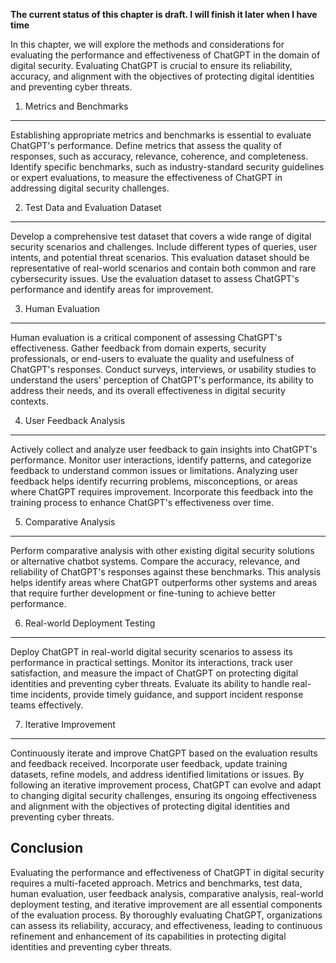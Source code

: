 **The current status of this chapter is draft. I will finish it later when I have time**

In this chapter, we will explore the methods and considerations for evaluating the performance and effectiveness of ChatGPT in the domain of digital security. Evaluating ChatGPT is crucial to ensure its reliability, accuracy, and alignment with the objectives of protecting digital identities and preventing cyber threats.

1. Metrics and Benchmarks
-------------------------

Establishing appropriate metrics and benchmarks is essential to evaluate ChatGPT's performance. Define metrics that assess the quality of responses, such as accuracy, relevance, coherence, and completeness. Identify specific benchmarks, such as industry-standard security guidelines or expert evaluations, to measure the effectiveness of ChatGPT in addressing digital security challenges.

2. Test Data and Evaluation Dataset
-----------------------------------

Develop a comprehensive test dataset that covers a wide range of digital security scenarios and challenges. Include different types of queries, user intents, and potential threat scenarios. This evaluation dataset should be representative of real-world scenarios and contain both common and rare cybersecurity issues. Use the evaluation dataset to assess ChatGPT's performance and identify areas for improvement.

3. Human Evaluation
-------------------

Human evaluation is a critical component of assessing ChatGPT's effectiveness. Gather feedback from domain experts, security professionals, or end-users to evaluate the quality and usefulness of ChatGPT's responses. Conduct surveys, interviews, or usability studies to understand the users' perception of ChatGPT's performance, its ability to address their needs, and its overall effectiveness in digital security contexts.

4. User Feedback Analysis
-------------------------

Actively collect and analyze user feedback to gain insights into ChatGPT's performance. Monitor user interactions, identify patterns, and categorize feedback to understand common issues or limitations. Analyzing user feedback helps identify recurring problems, misconceptions, or areas where ChatGPT requires improvement. Incorporate this feedback into the training process to enhance ChatGPT's effectiveness over time.

5. Comparative Analysis
-----------------------

Perform comparative analysis with other existing digital security solutions or alternative chatbot systems. Compare the accuracy, relevance, and reliability of ChatGPT's responses against these benchmarks. This analysis helps identify areas where ChatGPT outperforms other systems and areas that require further development or fine-tuning to achieve better performance.

6. Real-world Deployment Testing
--------------------------------

Deploy ChatGPT in real-world digital security scenarios to assess its performance in practical settings. Monitor its interactions, track user satisfaction, and measure the impact of ChatGPT on protecting digital identities and preventing cyber threats. Evaluate its ability to handle real-time incidents, provide timely guidance, and support incident response teams effectively.

7. Iterative Improvement
------------------------

Continuously iterate and improve ChatGPT based on the evaluation results and feedback received. Incorporate user feedback, update training datasets, refine models, and address identified limitations or issues. By following an iterative improvement process, ChatGPT can evolve and adapt to changing digital security challenges, ensuring its ongoing effectiveness and alignment with the objectives of protecting digital identities and preventing cyber threats.

Conclusion
----------

Evaluating the performance and effectiveness of ChatGPT in digital security requires a multi-faceted approach. Metrics and benchmarks, test data, human evaluation, user feedback analysis, comparative analysis, real-world deployment testing, and iterative improvement are all essential components of the evaluation process. By thoroughly evaluating ChatGPT, organizations can assess its reliability, accuracy, and effectiveness, leading to continuous refinement and enhancement of its capabilities in protecting digital identities and preventing cyber threats.
